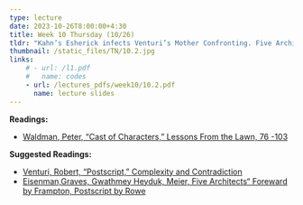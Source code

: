 ```yaml
---
type: lecture
date: 2023-10-26T8:00:00+4:30
title: Week 10 Thursday (10/26)
tldr: "Kahn’s Esherick infects Venturi’s Mother Confronting. Five Architects, Architecture Parlante"
thumbnail: /static_files/TN/10.2.jpg
links: 
    # - url: /l1.pdf
    #   name: codes
    - url: /lectures_pdfs/week10/10.2.pdf
      name: lecture slides
---
```

**Readings:**
- [Waldman, Peter, “Cast of Characters,” Lessons From the Lawn, 76 -103](/readings_pdfs/week2/TH/r1.pdf)

**Suggested Readings:**
- [Venturi, Robert, “Postscript,” Complexity and Contradiction](/readings_pdfs/week2/TH/r2.pdf)
- [Eisenman,Graves, Gwathmey Heyduk, Meier, Five Architects“ Foreward by Frampton, Postscript by Rowe](/readings_pdfs/week2/TH/r3.pdf)



